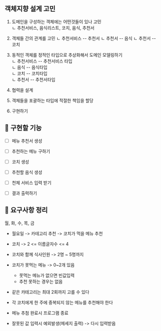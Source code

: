 

## 객체지향 설계 고민

1. 도메인을 구성하는 객체에는 어떤것들이 있나 고민  
     ㄴ 추천서비스, 음식리스트, 코치, 음식, 추천서
2. 객체들 간의 관계를 고민
     ㄴ 추천서비스 -- 추천서
     ㄴ 추천서 -- 음식
     ㄴ 추천서 -- 코치
     
3. 동적인 객체를 정적인 타입으로 추상화해서 도메인 모델링하기  
     ㄴ 추천서비스 -- 추천서비스 타입  
     ㄴ 음식 -- 음식타입  
     ㄴ 코치 -- 코치타입  
     ㄴ 추천서 -- 추천서타입  
4. 협력을 설계
5. 객체들을 포괄하는 타입에 적절한 책임을 할당
6. 구현하기


## 🚀 구현할 기능
- [ ] 메뉴 추천서 생성
- [ ] 추천하는 메뉴 구하기
- [ ] 코치 생성
- [ ] 추천할 음식 생성
- [ ] 천체 서비스 입력 받기
- [ ] 결과 출력하기


## 🚀 요구사항 정리

월, 화, 수, 목, 금

- 월요일 -> 카테고리 추천 -> 코치가 먹을 메뉴 추천


- 코치 -> 2 <= 이름글자수 <= 4  
- 코치와 함께 식사인원 -> 2명 ~ 5명까지  
- 코치가 못먹는 메뉴 -> 0~2개 있음
  - 못먹는 메뉴가 없으면 빈값입력
  - 추천 못하는 경우는 없음


- 같은 카테고리는 최대 2회까지 고를 수 있다
- 각 코치에게 한 주에 중복되지 않는 메뉴를 추천해야 한다


- 메뉴 추첨 완료시 프로그램 종료  


- 잘못된 값 입력시 예외발생(메세지 출력) -> 다시 입력받음